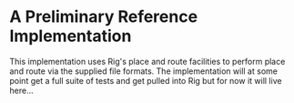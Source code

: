 A Preliminary Reference Implementation
======================================

This implementation uses Rig's place and route facilities to perform place and
route via the supplied file formats. The implementation will at some point get
a full suite of tests and get pulled into Rig but for now it will live here...
